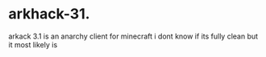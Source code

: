 # arkhack-31.
arkack 3.1 is an anarchy client for minecraft i dont know if its fully clean but it most likely is
